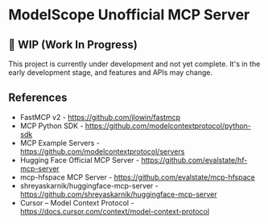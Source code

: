 # ModelScope Unofficial MCP Server

## 🚧 WIP (Work In Progress)

This project is currently under development and not yet complete. It's in the early development stage, and features and APIs may change.

## References

- FastMCP v2 - <https://github.com/jlowin/fastmcp>
- MCP Python SDK - <https://github.com/modelcontextprotocol/python-sdk>
- MCP Example Servers - <https://github.com/modelcontextprotocol/servers>
- Hugging Face Official MCP Server - <https://github.com/evalstate/hf-mcp-server>
- mcp-hfspace MCP Server - <https://github.com/evalstate/mcp-hfspace>
- shreyaskarnik/huggingface-mcp-server - <https://github.com/shreyaskarnik/huggingface-mcp-server>
- Cursor – Model Context Protocol - <https://docs.cursor.com/context/model-context-protocol>
